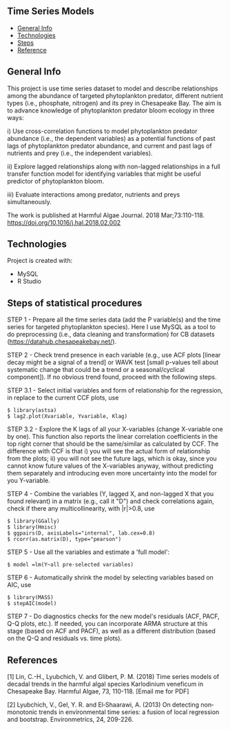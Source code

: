 ## Time Series Models
* [General Info](#general-info)
* [Technologies](#technologies)
* [Steps](#steps)
* [Reference](#reference)

## General Info

This project is use time series dataset to model and describe relationships among the abundance of targeted phytoplankton predator, different nutrient types (i.e., phosphate, nitrogen) and its prey in Chesapeake Bay. The aim is to advance knowledge of phytoplankton predator bloom ecology in three ways:
	
i) Use cross-correlation functions to model phytoplankton predator abundance (i.e., the dependent variables) as a potential functions of past lags of phytoplankton predator abundance, and current and past lags of nutrients and prey (i.e., the independent variables). 

ii) Explore lagged relationships along with non-lagged relationships in a full transfer function model for identifying variables that might be useful predictor of phytoplankton bloom.

iii) Evaluate interactions among predator, nutrients and preys simultaneously.

The work is published at Harmful Algae Journal. 2018 Mar;73:110-118. https://doi.org/10.1016/j.hal.2018.02.002

## Technologies 

Project is created with:
* MySQL
* R Studio

## Steps of statistical procedures

STEP 1 - Prepare all the time series data (add the P variable(s) and the time series for targeted phytoplankton species). Here I use MySQL as a tool to do preprocessing (i.e., data cleaning and transformation) for CB datasets (https://datahub.chesapeakebay.net/). 

STEP 2 - Check trend presence in each variable (e.g., use ACF plots [linear decay might be a signal of a trend] or WAVK test [small p-values tell about systematic change that could be a trend or a seasonal/cyclical component]).
If no obvious trend found, proceed with the following steps.

STEP 3.1 - Select initial variables and form of relationship for the regression, in replace to the current CCF plots, use 
```
$ library(astsa)
$ lag2.plot(Xvariable, Yvariable, Klag)
```

STEP 3.2 - Explore the K lags of all your X-variables (change X-variable one by one). This function also reports the linear correlation coefficients in the top right corner that should be the same/similar as calculated by CCF. The difference with CCF is that i) you will see the actual form of relationship from the plots; ii) you will not see the future lags, which is okay, since you cannot know future values of the X-variables anyway, without predicting them separately and introducing even more uncertainty into the model for you Y-variable.

STEP 4 - Combine the variables (Y, lagged X, and non-lagged X that you found relevant) in a matrix (e.g., call it "D") and check correlations again, check if there any multicollinearity, with |r|>0.8, use
```
$ library(GGally)
$ library(Hmisc)
$ ggpairs(D, axisLabels="internal", lab.cex=0.8)
$ rcorr(as.matrix(D), type="pearson")
```

STEP 5 - Use all the variables and estimate a 'full model':
```
$ model =lm(Y~all pre-selected variables)
```

STEP 6 - Automatically shrink the model by selecting variables based on AIC, use
```
$ library(MASS)
$ stepAIC(model)
```

STEP 7 - Do diagnostics checks for the new model's residuals (ACF, PACF, Q-Q plots, etc.). If needed, you can incorporate ARMA structure at this stage (based on ACF and PACF), as well as a different distribution (based on the Q-Q and residuals vs. time plots). 

## References
[1] Lin, C.-H., Lyubchich, V. and Glibert, P. M. (2018) Time series models of decadal trends in the harmful algal species Karlodinium veneficum in Chesapeake Bay. Harmful Algae, 73, 110-118. [Email me for PDF]

[2] Lyubchich, V., Gel, Y. R. and El‐Shaarawi, A. (2013) On detecting non‐monotonic trends in environmental time series: a fusion of local regression and bootstrap. Environmetrics, 24, 209-226.
